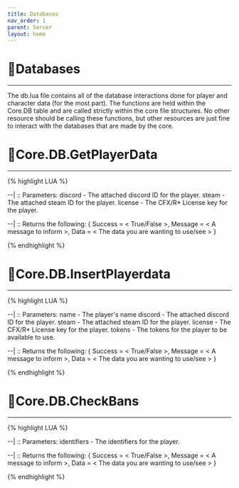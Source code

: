 ```yaml
---
title: Databases
nav_order: 1
parent: Server
layout: home
---
```


# 📃Databases
<hr>
The db.lua file contains all of the database interactions done for player and character data (for the most part). The functions are held within the Core.DB table and are called strictly within the core file structures. No other resource should be calling these functions, but other resources are just fine to interact with the databases that are made by the core.

<br>

# 📃Core.DB.GetPlayerData
<hr>

{% highlight LUA %}

--| :: Parameters:
discord         - The attached discord ID for the player.
steam           - The attached steam ID for the player.
license         - The CFX/R* License key for the player.

--| :: Returns the following:
{ 
  Success = < True/False >,
  Message = < A message to inform >,
  Data = < The data you are wanting to use/see >
}

{% endhighlight %}


# 📃Core.DB.InsertPlayerdata
<hr>

{% highlight LUA %}

--| :: Parameters:
name          - The player's name
discord       - The attached discord ID for the player.
steam         - The attached steam ID for the player.
license       - The CFX/R* License key for the player.
tokens        - The tokens for the player to be available to use.

--| :: Returns the following:
{ 
  Success = < True/False >,
  Message = < A message to inform >,
  Data = < The data you are wanting to use/see >
}

{% endhighlight %}


# 📃Core.DB.CheckBans
<hr>

{% highlight LUA %}

--| :: Parameters:
identifiers   - The identifiers for the player.

--| :: Returns the following:
{ 
  Success = < True/False >,
  Message = < A message to inform >,
  Data = < The data you are wanting to use/see >
}

{% endhighlight %}
